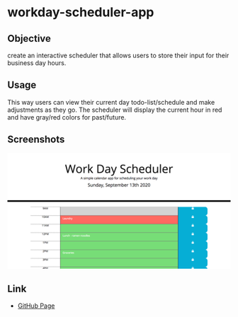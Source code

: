 # workday-scheduler-app

## Objective 
create an interactive scheduler that allows users to store their input for their business day hours. 

## Usage
This way users can view their current day todo-list/schedule and make adjustments as they go. The scheduler will display the current hour in red and have gray/red colors for past/future. 

## Screenshots 

![Front-Page](./front-page-screenshot.png)

## Link

- [GitHub Page](https://codybonsma.github.io/workday-scheduler-app/)


## 